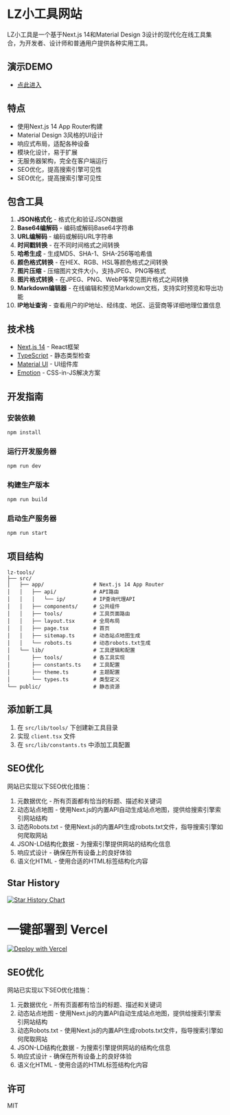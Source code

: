 # LZ小工具网站

LZ小工具是一个基于Next.js 14和Material Design 3设计的现代化在线工具集合，为开发者、设计师和普通用户提供各种实用工具。

## 演示DEMO
- [点此进入](https://lztools.nanhaiblog.top/)

## 特点

- 使用Next.js 14 App Router构建
- Material Design 3风格的UI设计
- 响应式布局，适配各种设备
- 模块化设计，易于扩展
- 无服务器架构，完全在客户端运行
- SEO优化，提高搜索引擎可见性
- SEO优化，提高搜索引擎可见性

## 包含工具

1. **JSON格式化** - 格式化和验证JSON数据
2. **Base64编解码** - 编码或解码Base64字符串
3. **URL编解码** - 编码或解码URL字符串
4. **时间戳转换** - 在不同时间格式之间转换
5. **哈希生成** - 生成MD5、SHA-1、SHA-256等哈希值
6. **颜色格式转换** - 在HEX、RGB、HSL等颜色格式之间转换
7. **图片压缩** - 压缩图片文件大小，支持JPEG、PNG等格式
8. **图片格式转换** - 在JPEG、PNG、WebP等常见图片格式之间转换
9. **Markdown编辑器** - 在线编辑和预览Markdown文档，支持实时预览和导出功能
10. **IP地址查询** - 查看用户的IP地址、经纬度、地区、运营商等详细地理位置信息

## 技术栈

- [Next.js 14](https://nextjs.org/) - React框架
- [TypeScript](https://www.typescriptlang.org/) - 静态类型检查
- [Material UI](https://mui.com/) - UI组件库
- [Emotion](https://emotion.sh/) - CSS-in-JS解决方案

## 开发指南

### 安装依赖

```bash
npm install
```

### 运行开发服务器

```bash
npm run dev
```

### 构建生产版本

```bash
npm run build
```

### 启动生产服务器

```bash
npm run start
```

## 项目结构

```
lz-tools/
├── src/
│   ├── app/                # Next.js 14 App Router
│   │   ├── api/            # API路由
│   │   │   └── ip/         # IP查询代理API
│   │   ├── components/     # 公共组件
│   │   ├── tools/          # 工具页面路由
│   │   ├── layout.tsx      # 全局布局
│   │   ├── page.tsx        # 首页
│   │   ├── sitemap.ts      # 动态站点地图生成
│   │   └── robots.ts       # 动态robots.txt生成
│   └── lib/                # 工具逻辑和配置
│       ├── tools/          # 各工具实现
│       ├── constants.ts    # 工具配置
│       ├── theme.ts        # 主题配置
│       └── types.ts        # 类型定义
└── public/                 # 静态资源
```

## 添加新工具

1. 在 `src/lib/tools/` 下创建新工具目录
2. 实现 `client.tsx` 文件
3. 在 `src/lib/constants.ts` 中添加工具配置

## SEO优化

网站已实现以下SEO优化措施：

1. 元数据优化 - 所有页面都有恰当的标题、描述和关键词
2. 动态站点地图 - 使用Next.js的内置API自动生成站点地图，提供给搜索引擎索引网站结构
3. 动态Robots.txt - 使用Next.js的内置API生成robots.txt文件，指导搜索引擎如何爬取网站
4. JSON-LD结构化数据 - 为搜索引擎提供网站的结构化信息
5. 响应式设计 - 确保在所有设备上的良好体验
6. 语义化HTML - 使用合适的HTML标签结构化内容

## Star History

[![Star History Chart](https://api.star-history.com/svg?repos=yan5236/lz-tools&type=Date)](https://www.star-history.com/#yan5236/lz-tools&Date)

# 一键部署到 Vercel

[![Deploy with Vercel](https://vercel.com/button)](https://vercel.com/new/clone?repository-url=https%3A%2F%2Fgithub.com%2Fyan5236%2Flz-tools)

## SEO优化

网站已实现以下SEO优化措施：

1. 元数据优化 - 所有页面都有恰当的标题、描述和关键词
2. 动态站点地图 - 使用Next.js的内置API自动生成站点地图，提供给搜索引擎索引网站结构
3. 动态Robots.txt - 使用Next.js的内置API生成robots.txt文件，指导搜索引擎如何爬取网站
4. JSON-LD结构化数据 - 为搜索引擎提供网站的结构化信息
5. 响应式设计 - 确保在所有设备上的良好体验
6. 语义化HTML - 使用合适的HTML标签结构化内容

## 许可

MIT

